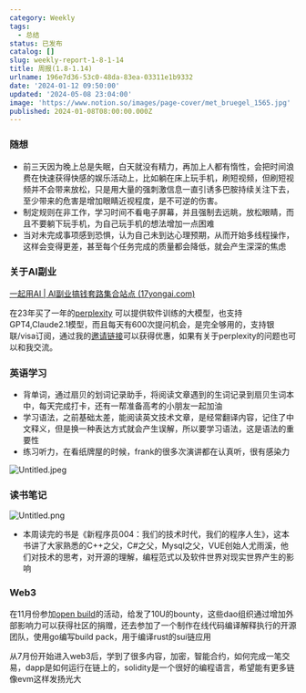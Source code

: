 ```yaml
---
category: Weekly
tags:
  - 总结
status: 已发布
catalog: []
slug: weekly-report-1-8-1-14
title: 周报(1.8-1.14)
urlname: 196e7d36-53c0-48da-83ea-03311e1b9332
date: '2024-01-12 09:50:00'
updated: '2024-05-08 23:04:00'
image: 'https://www.notion.so/images/page-cover/met_bruegel_1565.jpg'
published: 2024-01-08T08:00:00.000Z
---
```


### 随想

- 前三天因为晚上总是失眠，白天就没有精力，再加上人都有惰性，会把时间浪费在快速获得快感的娱乐活动上，比如躺在床上玩手机，刷短视频，但刷短视频并不会带来放松，只是用大量的强刺激信息一直引诱多巴胺持续关注下去，至少带来的危害是增加眼睛近视程度，是不可逆的伤害。
- 制定规则在非工作，学习时间不看电子屏幕，并且强制去远眺，放松眼睛，而且不要躺下玩手机，为自己玩手机的想法增加一点困难
- 当对未完成事项感到恐惧，认为自己未到达心理预期，从而开始多线程操作，这样会变得更差，甚至每个任务完成的质量都会降低，就会产生深深的焦虑

### 关于AI副业


[一起用AI | AI副业搞钱套路集合站点 (17yongai.com)](https://17yongai.com/)


在23年买了一年的[perplexity](https://www.perplexity.ai/) 可以提供软件训练的大模型，也支持GPT4,Claude2.1模型，而且每天有600次提问机会，是完全够用的，支持银联/visa订阅，通过我的[邀请链接](https://perplexity.ai/pro?referral_code=SGJ7X87B)可以获得优惠，如果有关于perplexity的问题也可以和我交流。


### 英语学习

- 背单词，通过扇贝的划词记录助手，将阅读文章遇到的生词记录到扇贝生词本中，每天完成打卡，还有一帮准备高考的小朋友一起加油
- 学习语法，之前基础太差，能阅读英文技术文章，是经常翻译内容，记住了中文释义，但是换一种表达方式就会产生误解，所以要学习语法，这是语法的重要性
- 练习听力，在看纸牌屋的时候，frank的很多次演讲都在认真听，很有感染力

![Untitled.jpeg](https://prod-files-secure.s3.us-west-2.amazonaws.com/5d24fe63-e567-4804-86f9-9fdc62e13082/c33f3733-be40-431e-a494-10399ac86f32/Untitled.jpeg?X-Amz-Algorithm=AWS4-HMAC-SHA256&X-Amz-Content-Sha256=UNSIGNED-PAYLOAD&X-Amz-Credential=ASIAZI2LB466TMRDYBHS%2F20250216%2Fus-west-2%2Fs3%2Faws4_request&X-Amz-Date=20250216T213228Z&X-Amz-Expires=3600&X-Amz-Security-Token=IQoJb3JpZ2luX2VjED0aCXVzLXdlc3QtMiJHMEUCIEVTxaP7sqGSDqAC0a5Ak%2BO55Zss2KcbCX%2FDTTSOw3bLAiEAsJZ21wiqjv91FQu8vMGPXKRpZMcxxWnjIcI0luCkA%2FUq%2FwMIZhAAGgw2Mzc0MjMxODM4MDUiDAd0IqkZsOkuMfXGMCrcAyOy%2FVmPtuPtvz77b3oG%2B8FAD6Y0Mm5c3lIwEEjBFiMpyI8esYlHIqlEaKkroKqpWNumORz27pSs6FhragGNYsSmwMcha8%2FWY6x4Qpuaxl8vy7DbXVvTaQhBGc%2Bg9A9iwzC4uQXbkckhJxOBpd1SkqA7rQ%2Fc6hYYrJWq28PS30ux7pvCLfrzBF82ba4vNl3gPE4mCATk36zG6sjtO3szZQ7MJqRt8pKPLA3FRD1O4VEYpHJS21yKF0sjtiYBjFAwOSYdPGwbyBqHKSmdfqj47yNjmKFnz%2Fx37eqyqrEUJaJSI%2FNZ9bTaEXHmGQ92CVOQMRz8oeX9AZmDf6e87oHiSbc6%2BsP86%2BPut88Qg6YbbgM44%2BKss9DJoODLPyhXmnauu620EQKtubAsz%2BdEK%2BblnQCvuaTMTn9NfxwEfz%2FpWk8rA%2B5c21Mj8D6IodmH0m3AjhjhYecagNGv%2FYW%2BPqT%2FSTHn3KfiU6csAVsTFnXjIWfsdXFNfpNRF2RNvso62hpJfAh819h9adK4Fmrk5Se%2F55HoUp4OPFtLyHQTX6l8LZIYNV3I3MehYjbbGUb8Lbv4MtpDzwWIe%2BlI%2Fr%2FvZee4HEZWgopG3ImvmqQfEVnbQ3zk1sxaU9zPgFf89hBJMIWkyb0GOqUB7IaNsqECC0ecESkSvJpJWtgqMWAhCvnvRK%2FXeX1m9TgLBQo3maayyxv795FRPE9MDmVb5SDL%2FKUxol7LRTsWlxA4X0J6omxuNE5ZHPJ6g8a70h4nSsk4xEfHhfebODLAQPyvLzmyU56G8U5kGA114MemJNmvTyyOZylFtM%2FhRTHjOVdE6igpNihvtRFxPUNOMREJE6VlucnVYc5pLys9cBN4ysxI&X-Amz-Signature=f6799d19d5b837125b21ca9053f8ae8d684d7ea5505814d871740ddf6d0e7317&X-Amz-SignedHeaders=host&x-id=GetObject)


### 读书笔记


![Untitled.png](https://prod-files-secure.s3.us-west-2.amazonaws.com/5d24fe63-e567-4804-86f9-9fdc62e13082/96aa439a-1c95-4054-aa84-ef4e0c8eb5d1/Untitled.png?X-Amz-Algorithm=AWS4-HMAC-SHA256&X-Amz-Content-Sha256=UNSIGNED-PAYLOAD&X-Amz-Credential=ASIAZI2LB466TMRDYBHS%2F20250216%2Fus-west-2%2Fs3%2Faws4_request&X-Amz-Date=20250216T213228Z&X-Amz-Expires=3600&X-Amz-Security-Token=IQoJb3JpZ2luX2VjED0aCXVzLXdlc3QtMiJHMEUCIEVTxaP7sqGSDqAC0a5Ak%2BO55Zss2KcbCX%2FDTTSOw3bLAiEAsJZ21wiqjv91FQu8vMGPXKRpZMcxxWnjIcI0luCkA%2FUq%2FwMIZhAAGgw2Mzc0MjMxODM4MDUiDAd0IqkZsOkuMfXGMCrcAyOy%2FVmPtuPtvz77b3oG%2B8FAD6Y0Mm5c3lIwEEjBFiMpyI8esYlHIqlEaKkroKqpWNumORz27pSs6FhragGNYsSmwMcha8%2FWY6x4Qpuaxl8vy7DbXVvTaQhBGc%2Bg9A9iwzC4uQXbkckhJxOBpd1SkqA7rQ%2Fc6hYYrJWq28PS30ux7pvCLfrzBF82ba4vNl3gPE4mCATk36zG6sjtO3szZQ7MJqRt8pKPLA3FRD1O4VEYpHJS21yKF0sjtiYBjFAwOSYdPGwbyBqHKSmdfqj47yNjmKFnz%2Fx37eqyqrEUJaJSI%2FNZ9bTaEXHmGQ92CVOQMRz8oeX9AZmDf6e87oHiSbc6%2BsP86%2BPut88Qg6YbbgM44%2BKss9DJoODLPyhXmnauu620EQKtubAsz%2BdEK%2BblnQCvuaTMTn9NfxwEfz%2FpWk8rA%2B5c21Mj8D6IodmH0m3AjhjhYecagNGv%2FYW%2BPqT%2FSTHn3KfiU6csAVsTFnXjIWfsdXFNfpNRF2RNvso62hpJfAh819h9adK4Fmrk5Se%2F55HoUp4OPFtLyHQTX6l8LZIYNV3I3MehYjbbGUb8Lbv4MtpDzwWIe%2BlI%2Fr%2FvZee4HEZWgopG3ImvmqQfEVnbQ3zk1sxaU9zPgFf89hBJMIWkyb0GOqUB7IaNsqECC0ecESkSvJpJWtgqMWAhCvnvRK%2FXeX1m9TgLBQo3maayyxv795FRPE9MDmVb5SDL%2FKUxol7LRTsWlxA4X0J6omxuNE5ZHPJ6g8a70h4nSsk4xEfHhfebODLAQPyvLzmyU56G8U5kGA114MemJNmvTyyOZylFtM%2FhRTHjOVdE6igpNihvtRFxPUNOMREJE6VlucnVYc5pLys9cBN4ysxI&X-Amz-Signature=b59211c468b49e41abd50b21d8f54318d9b802a4d2f148db30c0ff30a37245d4&X-Amz-SignedHeaders=host&x-id=GetObject)

- 本周读完的书是《新程序员004：我们的技术时代，我们的程序人生》，这本书讲了大家熟悉的C++之父，C#之父，Mysql之父，VUE创始人尤雨溪，他们对技术的思考，对开源的理解，编程范式以及软件世界对现实世界产生的影响

### Web3


在11月份参加[open build](https://openbuild.xyz/learn/challenges)的活动，给发了10U的bounty，这些dao组织通过增加外部影响力可以获得社区的捐赠，还去参加了一个制作在线代码编译解释执行的开源团队，使用go编写build pack，用于编译rust的sui链应用


从7月份开始进入web3后，学到了很多内容，加密，智能合约，如何完成一笔交易，dapp是如何运行在链上的，solidity是一个很好的编程语言，希望能有更多链像evm这样发扬光大

